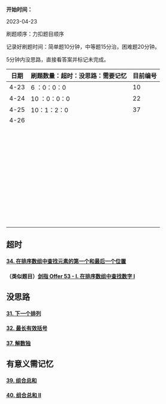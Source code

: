 **开始时间：**

2023-04-23

刷题顺序：力扣题目顺序

记录好刷题时间：简单题10分钟，中等题15分治，困难题20分钟。

5分钟内没思路，直接看答案并标记未完成。



| 日期 | 刷题数量：超时：没思路：需要记忆 | 目前编号 |
| ---- | -------------------------------- | -------- |
| 4-23 | 6  ：0：0：0                     | 10       |
| 4-24 | 10 ：0：0：0                     | 22       |
| 4-25 | 10：1：2：0                      | 37       |
| 4-26 |                                  |          |
|      |                                  |          |
|      |                                  |          |
|      |                                  |          |
|      |                                  |          |
|      |                                  |          |
|      |                                  |          |
|      |                                  |          |
|      |                                  |          |
|      |                                  |          |
|      |                                  |          |
|      |                                  |          |
|      |                                  |          |
|      |                                  |          |
|      |                                  |          |
|      |                                  |          |
|      |                                  |          |
|      |                                  |          |
|      |                                  |          |
|      |                                  |          |
|      |                                  |          |
|      |                                  |          |
|      |                                  |          |
|      |                                  |          |
|      |                                  |          |
|      |                                  |          |
|      |                                  |          |
|      |                                  |          |
|      |                                  |          |
|      |                                  |          |
|      |                                  |          |
|      |                                  |          |
|      |                                  |          |
|      |                                  |          |
|      |                                  |          |
|      |                                  |          |
|      |                                  |          |
|      |                                  |          |
|      |                                  |          |
|      |                                  |          |
|      |                                  |          |
|      |                                  |          |
|      |                                  |          |
|      |                                  |          |
|      |                                  |          |
|      |                                  |          |





## 超时

#### [34. 在排序数组中查找元素的第一个和最后一个位置](https://leetcode.cn/problems/find-first-and-last-position-of-element-in-sorted-array/)

#### （类似题目）[剑指 Offer 53 - I. 在排序数组中查找数字 I](https://leetcode.cn/problems/zai-pai-xu-shu-zu-zhong-cha-zhao-shu-zi-lcof/)



## 没思路

#### [31. 下一个排列](https://leetcode.cn/problems/next-permutation/)

#### [32. 最长有效括号](https://leetcode.cn/problems/longest-valid-parentheses/)

#### [37. 解数独](https://leetcode.cn/problems/sudoku-solver/)



## 有意义需记忆

#### [39. 组合总和](https://leetcode.cn/problems/combination-sum/)

#### [40. 组合总和 II](https://leetcode.cn/problems/combination-sum-ii/)